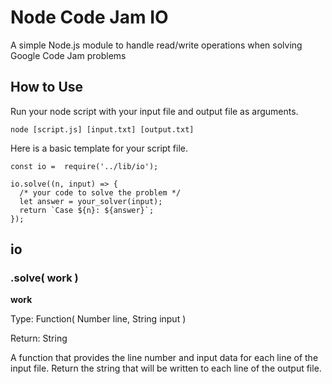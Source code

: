 # Node Code Jam IO
A simple Node.js module to handle read/write operations when solving Google Code Jam problems

## How to Use
Run your node script with your input file and output file as arguments.

```node [script.js] [input.txt] [output.txt]```

Here is a basic template for your script file.

```
const io =  require('../lib/io');

io.solve((n, input) => {
  /* your code to solve the problem */
  let answer = your_solver(input);
  return `Case ${n}: ${answer}`;
});
```

## io
### .solve( work )
**work**

Type: Function( Number line, String input )

Return: String

A function that provides the line number and input data for each line of the input file. Return the string that will be written to each line of the output file.
